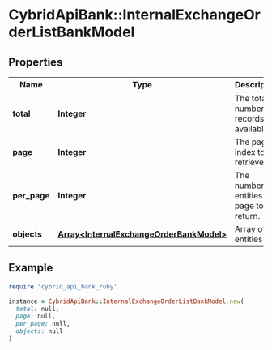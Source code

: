 # CybridApiBank::InternalExchangeOrderListBankModel

## Properties

| Name | Type | Description | Notes |
| ---- | ---- | ----------- | ----- |
| **total** | **Integer** | The total number of records available. |  |
| **page** | **Integer** | The page index to retrieve. |  |
| **per_page** | **Integer** | The number of entities per page to return. |  |
| **objects** | [**Array&lt;InternalExchangeOrderBankModel&gt;**](InternalExchangeOrderBankModel.md) | Array of entities |  |

## Example

```ruby
require 'cybrid_api_bank_ruby'

instance = CybridApiBank::InternalExchangeOrderListBankModel.new(
  total: null,
  page: null,
  per_page: null,
  objects: null
)
```

